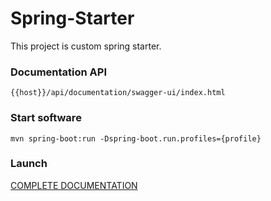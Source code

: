 # Spring-Starter

This project is custom spring starter.

### Documentation API

```http request
{{host}}/api/documentation/swagger-ui/index.html
```

### Start software

```shell script
mvn spring-boot:run -Dspring-boot.run.profiles={profile}
```
### Launch


[COMPLETE DOCUMENTATION](docs/table.md)